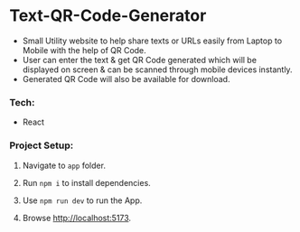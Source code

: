 # Text-QR-Code-Generator
- Small Utility website to help share texts or URLs easily from Laptop to Mobile with the help of QR Code.
- User can enter the text & get QR Code generated which will be displayed on screen & can be scanned through mobile devices instantly.
- Generated QR Code will also be available for download.

### Tech:
- React 

### Project Setup:
1. Navigate to `app` folder.

2. Run `npm i` to install dependencies.

3. Use `npm run dev` to run the App.

4. Browse <http://localhost:5173>.
